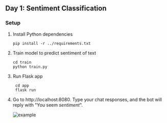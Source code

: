 ## Day 1: Sentiment Classification

### Setup
1. Install Python dependencies
    ```
    pip install -r ../requirements.txt
   ```
2. Train model to predict sentiment of text
    ```
    cd train
    python train.py
    ```
3. Run Flask app
   ```
    cd app
    flask run
   ```
4. Go to http://localhost:8080. Type your chat responses, and the bot will reply with "You seem *sentiment*".

    ![example](example.png)

